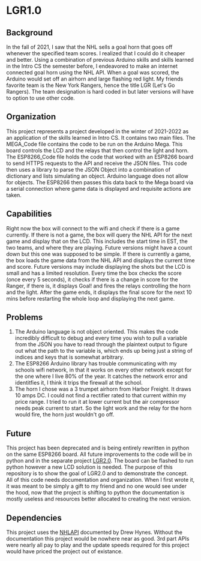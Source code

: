 # LGR1.0
## Background
In the fall of 2021, I saw that the NHL sells a goal horn that goes off whenever the specified team scores. I realized that I could do it cheaper and
better. Using a combination of previous Arduino skills and skills learned in the Intro CS the semester before, I endeavored to make an internet connected goal horn using the NHL API. When a goal was scored, the Arduino would set off an airhorn and large flashing red light. My friends favorite team is the New York Rangers, hence the title LGR (Let's Go Rangers). The team designation is hard coded in but later versions will have to option to use other code.

## Organization
This project represents a project developed in the winter of 2021-2022 as an application of the skills learned in Intro CS. It contains two main files. The MEGA_Code file contains the code to be run on the Arduino Mega. This board controls the LCD and the relays that then control the light and horn. The ESP8266_Code file holds the code that worked with an ESP8266 board to send HTTPS requests to the API and receive the JSON files. This code then uses a library to parse the JSON Object into a combination of dictionary and lists simulating an object. Arduino language does not allow for objects. The ESP8266 then passes this data back to the Mega board via a serial connection where game data is displayed and requisite actions are taken.

## Capabilities
Right now the box will connect to the wifi and check if there is a game currently. If there is not a game, the box will query the NHL API for the next game and display that on the LCD. This includes the start time in EST, the two teams, and where they are playing. Future versions might have a count down but this one was supposed to be simple. If there is currently a game, the box loads the game data from the NHL API and displays the current time and score. Future versions may include displaying the shots but the LCD is small and has a limited resolution. Every time the box checks the score (once every 5 seconds), it checks if there is a change in score for the Ranger, if there is, it displays Goal! and fires the relays controlling the horn and the light. After the game ends, it displays the final score for the next 10 mins before restarting the whole loop and displaying the next game. 

## Problems
1. The Arduino language is not object oriented. This makes the code incredibly difficult to debug and every time you wish to pull a variable from the JSON you have to read through the plaintext output to figure out what the path to the variable is, which ends up being just a string of indices and keys that is somewhat arbitrary.
2. The ESP8266 Arduino library has trouble communicating with my schools wifi network, in that it works on every other network except for the one where I live 80% of the year. It catches the network error and identitfies it, I think it trips the firewall at the school. 
3. The horn I chose was a 3 trumpet airhorn from Harbor Freight. It draws 10 amps DC. I could not find a rectifier rated to that current within my price range. I tried to run it at lower current but the air compressor needs peak current to start. So the light work and the relay for the horn would fire, the horn just wouldn't go off.

## Future
This project has been deprecated and is being entirely rewritten in python on the same ESP8266 board. All future improvements to the code will be in python and in the separate project [LGR2.0](notalinkyet.com). The board can be flashed to run python however a new LCD solution is needed. The purpose of this repository is to show the goal of LGR2.0 and to demonstrate the concept. All of this code needs documentation and organization. When I first wrote it, it was meant to be simply a gift to my friend and no one would see under the hood, now that the project is shifting to python the documentation is mostly useless and resources better allocated to creating the next version.

## Dependencies
This project uses the [NHLAPI](https://gitlab.com/dword4/nhlapi) documented by Drew Hynes. Without the documentation this project would be nowhere near as good. 3rd part APIs were nearly all pay to play and the update speeds required for this project would have priced the project out of existance.
